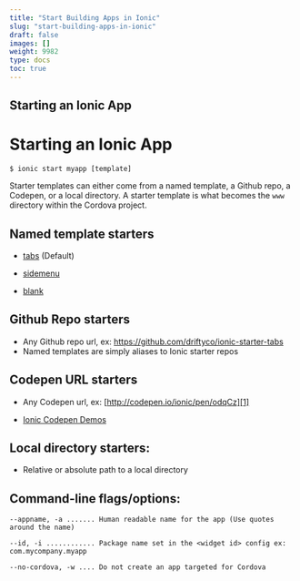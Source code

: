 ```yaml
---
title: "Start Building Apps in Ionic"
slug: "start-building-apps-in-ionic"
draft: false
images: []
weight: 9982
type: docs
toc: true
---
```


## Starting an Ionic App
# Starting an Ionic App

    $ ionic start myapp [template]

Starter templates can either come from a named template, a Github repo, a Codepen, or a local directory. A starter template is what becomes the `www` directory within the Cordova project.

## **Named template starters**

 - [tabs](https://github.com/driftyco/ionic-starter-tabs) (Default) 
   
 - [sidemenu](https://github.com/driftyco/ionic-starter-sidemenu)

 - [blank](https://github.com/driftyco/ionic-starter-blank)

## **Github Repo starters**

 - Any Github repo url, ex: https://github.com/driftyco/ionic-starter-tabs
 - Named templates are simply aliases to Ionic starter repos

## **Codepen URL starters**

 - Any Codepen url, ex: [http://codepen.io/ionic/pen/odqCz][1]

 - [Ionic Codepen Demos](http://codepen.io/ionic/public-list/)

## **Local directory starters:**

 - Relative or absolute path to a local directory

## **Command-line flags/options:**

    --appname, -a ....... Human readable name for the app (Use quotes around the name) 
    
    --id, -i ............ Package name set in the <widget id> config ex: com.mycompany.myapp 
    
    --no-cordova, -w .... Do not create an app targeted for Cordova


  [1]: http://codepen.io/ionic/pen/odqCz

